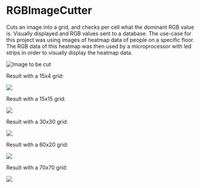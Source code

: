 # RGBImageCutter
Cuts an image into a grid, and checks per cell what the dominant RGB value is. Visually displayed and RGB values sent to a database. The use-case for this project was using images of heatmap data of people on a specific floor. The RGB data of this heatmap was then used by a microprocessor with led strips in order to visually display the heatmap data.

![Image to be cut](https://i.imgur.com/ljXxLCh.jpg)

Result with a 15x4 grid:

![](https://i.imgur.com/vh9RQgg.png)

Result with a 15x15 grid:

![](https://i.imgur.com/MZ6yx1T.png)

Result with a 30x30 grid:

![](https://i.imgur.com/kCAXwrd.png)

Result with a 60x20 grid:

![](https://i.imgur.com/Llr628x.png)

Result with a 70x70 grid:

![](https://i.imgur.com/Qbi0BIS.png)
